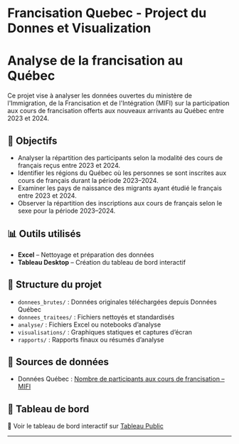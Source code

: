# Francisation Quebec - Project du Donnes et Visualization

# Analyse de la francisation au Québec

Ce projet vise à analyser les données ouvertes du ministère de l'Immigration, de la Francisation et de l'Intégration (MIFI) sur la participation aux cours de francisation offerts aux nouveaux arrivants au Québec entre 2023 et 2024.

## 🎯 Objectifs

- Analyser la répartition des participants selon la modalité des cours de français reçus entre 2023 et 2024.
- Identifier les régions du Québec où les personnes se sont inscrites aux cours de français durant la période 2023–2024.
- Examiner les pays de naissance des migrants ayant étudié le français entre 2023 et 2024.
- Observer la répartition des inscriptions aux cours de français selon le sexe pour la période 2023–2024.

## 📊 Outils utilisés

- **Excel** – Nettoyage et préparation des données
- **Tableau Desktop** – Création du tableau de bord interactif
  

## 📁 Structure du projet

- `donnees_brutes/` : Données originales téléchargées depuis Données Québec
- `donnees_traitees/` : Fichiers nettoyés et standardisés
- `analyse/` : Fichiers Excel ou notebooks d’analyse
- `visualisations/` : Graphiques statiques et captures d’écran
- `rapports/` : Rapports finaux ou résumés d’analyse

## 📎 Sources de données

- Données Québec : [Nombre de participants aux cours de francisation – MIFI](https://www.donneesquebec.ca/...)

## 🔗 Tableau de bord

📌 Voir le tableau de bord interactif sur [Tableau Public](https://public.tableau.com/...)

---








